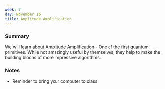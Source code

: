 ```yaml
---
week: 7
day: November 16
title: Amplitude Amplification
--- 
```


### Summary
We will learn about Amplitude Amplification - One of the first quantum primitives. While not amazingly useful by themselves, they help to make the building blochs of more impressive algorithms.

### Notes
- Reminder to bring your computer to class.
